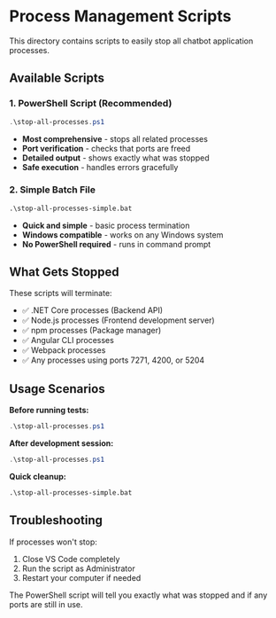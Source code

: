 # Process Management Scripts

This directory contains scripts to easily stop all chatbot application processes.

## Available Scripts

### 1. PowerShell Script (Recommended)
```powershell
.\stop-all-processes.ps1
```
- **Most comprehensive** - stops all related processes
- **Port verification** - checks that ports are freed
- **Detailed output** - shows exactly what was stopped
- **Safe execution** - handles errors gracefully

### 2. Simple Batch File
```cmd
.\stop-all-processes-simple.bat
```
- **Quick and simple** - basic process termination
- **Windows compatible** - works on any Windows system
- **No PowerShell required** - runs in command prompt

## What Gets Stopped

These scripts will terminate:
- ✅ .NET Core processes (Backend API)
- ✅ Node.js processes (Frontend development server)
- ✅ npm processes (Package manager)
- ✅ Angular CLI processes
- ✅ Webpack processes
- ✅ Any processes using ports 7271, 4200, or 5204

## Usage Scenarios

**Before running tests:**
```powershell
.\stop-all-processes.ps1
```

**After development session:**
```powershell
.\stop-all-processes.ps1
```

**Quick cleanup:**
```cmd
.\stop-all-processes-simple.bat
```

## Troubleshooting

If processes won't stop:
1. Close VS Code completely
2. Run the script as Administrator
3. Restart your computer if needed

The PowerShell script will tell you exactly what was stopped and if any ports are still in use.
